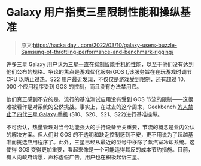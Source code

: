 # Galaxy 用户指责三星限制性能和操纵基准

> 原文:[https://hacka day . com/2022/03/10/galaxy-users-buzzle-Samsung-of-throttling-performance-and-benchmark-rigging/](https://hackaday.com/2022/03/10/galaxy-users-accuse-samsung-of-throttling-performance-and-benchmark-rigging/)

许多三星 Galaxy 用户认为[三星一直在抑制智能手机的性能](http://www.koreaherald.com/view.php?ud=20220307000699)，以至于他们没有达到他们公布的规格。争论的焦点是游戏优化服务(GOS ),该服务旨在在玩游戏时调节 CPU 以防止过热。S22 用户最近发现，不仅仅是游戏受到限制，还有超过 10，000 个应用程序受到 GOS 的控制，而且没有办法禁用它。

他们真正感到不安的是，流行的基准测试应用没有受到 GOS 节流的限制——这很难被看作是对系统的公然挑战。事实上，在过去的这个周末，Geekbench [的人禁止了四代三星 Galaxy 手机](https://www.techspot.com/news/93660-geekbench-bans-four-generations-galaxy-devices-over-benchmark.html) (S10、S20、S21、S22)进行基准操纵。

不可否认，热量管理对当今功能强大的手持设备至关重要，节流的概念是业内公认的解决方案。但人们对 GOS 的不透明和缺乏控制感到不安，更不用说为了超越基准而挑选应用程序了。此外，三星已经从最近的型号中移除了蒸汽室冷却系统。这使得 GOS 变得更加重要，看起来像是一个可能适得其反的成本节约措施。目前，有人向政府请愿，声称虚假广告，用户也在积极起诉三星。